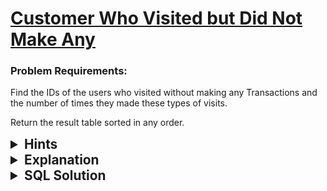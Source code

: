 # [Customer Who Visited but Did Not Make Any](https://leetcode.com/problems/customer-who-visited-but-did-not-make-any-Transactionss/description/?envType=study-plan-v2&envId=top-sql-50)

### Problem Requirements:

Find the IDs of the users who visited without making any Transactions and the number of times they made these types of visits.

Return the result table sorted in any order.
<details>
<summary style="font-size:1.3rem;"> <strong>Hints</strong> </summary> 

<details>
      <summary>Hint#1</summary>
      <p>Use <code>OUTER JOIN </code></p>
</details>
<details>
      <summary>Hint#2</summary>
      <p>SQL has an aggregation function called <code>COUNT(expression)</code> which count all the rows that satisfy a specified condition</p>
</details>
<details>
      <summary>Hint#3</summary>
      <p>You can use <code>IS NULL</code> to check if the value is null</p>
</details>

</details>

<details>
<summary style="font-size:1.3rem;"> <strong>Explanation</strong> </summary>

Let's rephrase the problem statement to make our life easier.
<br>
For every <code>customer</code> <code>count</code> the number of <code>visits</code> <strong>that does not exist</strong> in Transactions Table such that <code>counter > 0</code>.
<br>
<br>
First let's try to solve easier problem. we want to count the number of <code>visits</code> for every customer whether it exists in Transactions table or no.
<br>
we can do this by selecting <code>customer_id</code> and counting <code> visit_id</code>  using <code>COUNT()</code>function.
<br>
<br>
The last thing we don't want to take the <code>visits</code> that exist in Transactions table into account, so we can left join Transactions table on visit_id and that will allow us to have <code>NULL</code> information about Transactions <i>(which means that the Visits.visit_id doesn't have matching information in Transactions table or doesn't exists)</i>  then filter these record using <code>WHERE</code> clause and <code>IS NULL </code> operator.
</details>

<details>
<summary style="font-size:1.3rem"><strong> SQL Solution</strong> </summary> 


```sql
SELECT 
  customer_id, 
  COUNT(Visits.visit_id) AS count_no_trans 
FROM 
  Visits 
  LEFT OUTER JOIN Transactions ON Transactions.visit_id = Visits.visit_id 
WHERE 
  Transactions_id IS NULL 
GROUP BY 
  customer_id
;
```

</details>